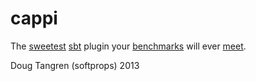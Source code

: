 # cappi

The [sweetest](http://www.urbandictionary.com/define.php?term=cappi) [sbt](http://www.scala-sbt.org/) plugin your [benchmarks](https://code.google.com/p/caliper/wiki/JavaMicrobenchmarks) will ever [meet](https://code.google.com/p/caliper/).

Doug Tangren (softprops) 2013
